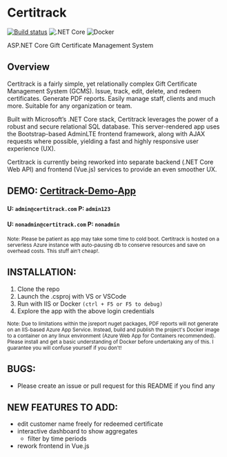 # Certitrack
[![Build status](https://dev.azure.com/NemoCodes/certitrack/_apis/build/status/certitrack-demo%20-%20CI)](https://dev.azure.com/NemoCodes/certitrack/_build/latest?definitionId=4) ![.NET Core](https://github.com/ThatChocolateGuy/Certitrack/workflows/.NET%20Core/badge.svg) ![Docker](https://github.com/ThatChocolateGuy/Certitrack/workflows/Docker/badge.svg?branch=develop)

ASP.NET Core Gift Certificate Management System

## Overview
Certitrack is a fairly simple, yet relationally complex Gift Certificate Management System (GCMS).
Issue, track, edit, delete, and redeem certificates. Generate PDF reports. Easily manage staff, clients and much more. Suitable for any organization or team.

Built with Microsoft’s .NET Core stack, Certitrack leverages the power of a robust and secure relational SQL database.
This server-rendered app uses the Bootstrap-based AdminLTE frontend framework, along with AJAX requests where possible, yielding a fast and highly responsive user experience (UX).

Certitrack is currently being reworked into separate backend (.NET Core Web API) and frontend (Vue.js) services to provide an even smoother UX.

## DEMO: <a href="https://certitrack-gcms-demo.azurewebsites.net/" target="_blank">Certitrack-Demo-App</a>
#### U: `admin@certitrack.com`  P: `admin123`
#### U: `nonadmin@certitrack.com`  P: `nonadmin`
<sub>
	Note: Please be patient as app may take some time to cold boot.
	Certitrack is hosted on a serverless Azure instance with auto-pausing db to conserve resources and save on overhead costs. This stuff ain’t cheap!.
</sub>

## INSTALLATION:
1. Clone the repo
2. Launch the .csproj with VS or VSCode
3. Run with IIS or Docker `(ctrl + F5 or F5 to debug)`
4. Explore the app with the above login credentials
<sub>
	Note: Due to limitations within the jsreport nuget packages, PDF reports will not generate on an IIS-based Azure App Service.
	Instead, build and publish the project's Docker image to a container on any linux environment (Azure Web App for Containers recommended).
	Please install and get a basic understanding of Docker before undertaking any of this. I guarantee you will confuse yourself if you don't!
</sub>

## BUGS:
- Please create an issue or pull request for this README if you find any

## NEW FEATURES TO ADD:	
- edit customer name freely for redeemed certificate
- interactive dashboard to show aggregates
  - filter by time periods
- rework frontend in Vue.js
